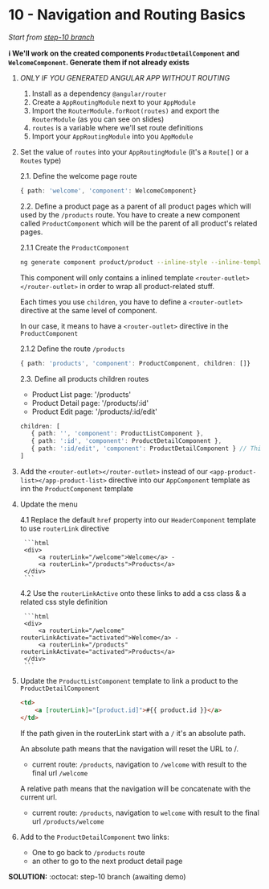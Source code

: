 # 10 - Navigation and Routing Basics

*Start from [step-10 branch](https://github.com/blongearet/angular-course-app/tree/step-10)*

**ℹ We'll work on the created components `ProductDetailComponent` and `WelcomeComponent`. Generate them if not already exists**

1. *ONLY IF YOU GENERATED ANGULAR APP WITHOUT ROUTING* 

    1. Install as a dependency `@angular/router`
    2. Create a `AppRoutingModule` next to your `AppModule`
    3. Import the `RouterModule.forRoot(routes)` and export the `RouterModule` (as you can see on slides)
    4. `routes` is a variable where we'll set route definitions
    5. Import your `AppRoutingModule` into you `AppModule`
 
2. Set the value of `routes` into your `AppRoutingModule` (it's a `Route[]` or a `Routes` type)

    2.1. Define the welcome page route
    
    ```ts
   { path: 'welcome', 'component': WelcomeComponent}
    ```
    
    2.2. Define a product page as a parent of all product pages which will used by the `/products` route. You have to create a new component called `ProductComponent` which will be the parent of all product's related pages.
    
    2.1.1 Create the `ProductComponent`
    
    ```bash
    ng generate component product/product --inline-style --inline-template --flat=true
    ```
   
    This component will only contains a inlined template `<router-outlet></router-outlet>` in order to wrap all product-related stuff.
    
    Each times you use `children`, you have to define a `<router-outlet>` directive at the same level of component.
    
    In our case, it means to have a `<router-outlet>` directive in the `ProductComponent`
    
    2.1.2 Define the route `/products`
    
    ```ts
    { path: 'products', 'component': ProductComponent, children: []}
    ```
    
    2.3. Define all products children routes
    
    - Product List page: '/products'
    - Product Detail page: '/products/:id'
    - Product Edit page: '/products/:id/edit'
    
    ```ts
    children: [
       { path: '', 'component': ProductListComponent },
       { path: ':id', 'component': ProductDetailComponent },
       { path: ':id/edit', 'component': ProductDetailComponent } // This will change with implementing Forms
    ]
    ```
   
3. Add the `<router-outlet></router-outlet>` instead of our `<app-product-list></app-product-list>` directive into our `AppComponent` template as inn the `ProductComponent` template

4. Update the menu
 
    4.1 Replace the default `href` property into our `HeaderComponent` template to use `routerLink` directive
    
        ```html
        <div>
            <a routerLink="/welcome">Welcome</a> -
            <a routerLink="/products">Products</a>
        </div>
        ```
   
   4.2 Use the `routerLinkActive` onto these links to add a css class & a related css style definition
    
        ```html
        <div>
            <a routerLink="/welcome" routerLinkActivate="activated">Welcome</a> -
            <a routerLink="/products" routerLinkActivate="activated">Products</a>
        </div>
        ```

5. Update the `ProductListComponent` template to link a product to the `ProductDetailComponent`

    ```html
    <td>
        <a [routerLink]="[product.id]">#{{ product.id }}</a>
    </td>
    ```
    
    If the path given in the routerLink start with a `/` it's an absolute path.
    
    An absolute path means that the navigation will reset the URL to /.
    
    - current route: `/products`, navigation to `/welcome` with result to the final url `/welcome`
    
    A relative path means that the navigation will be concatenate with the current url.
    
    - current route: `/products`, navigation to `welcome` with result to the final url `/products/welcome`

6. Add to the `ProductDetailComponent` two links:

    - One to go back to `/products` route
    - an other to go to the next product detail page
  
**SOLUTION:** :octocat: step-10 branch (awaiting demo)
